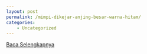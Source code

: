 ```yaml
---
layout: post
permalink: /mimpi-dikejar-anjing-besar-warna-hitam/
categories:
    - Uncategorized
---
```


[Baca Selengkapnya](/01)